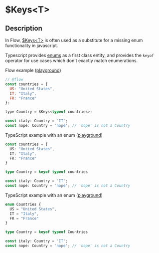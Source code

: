 # $Keys&lt;T&gt;

## Description

In Flow, [$Keys&lt;T&gt;](https://flow.org/en/docs/types/utilities/#toc-keys) is often used as a substitute for a missing enum functionality in javascript.

Typescript provides [enums](https://basarat.gitbooks.io/typescript/content/docs/enums.html) as a first class entity, and provides the `keyof` operator for use cases which don't exactly match enumerations.

Flow example ([playground](https://flow.org/try/#0PTAEAEDMBsHsHcBQBjWA7AzgF1KgrmlgE4CWAphqALygDeiooAqgMoBcoARE2iVmQBNQLLAEN+GTgBoGoAJIAVDpzljoAT2myAYgCVl2oqLTIynRAF8A3IkRZ1ABzKgAwrALF11UABIA0mTqGAA89k6wkLjuhKQUAHw2KOjYoHyiGhxuHkReNADkink2qJg4aLBOmdGe3nnlTkWgIKB1FWR5qZTlOKKu1TlAA))

```javascript
// @flow
const countries = {
  US: "United States",
  IT: "Italy",
  FR: "France"
};

type Country = $Keys<typeof countries>;

const italy: Country = 'IT';
const nope: Country = 'nope'; // 'nope' is not a Country
```

TypeScript example with an enum ([playground](https://agentcooper.github.io/typescript-play/#code/MYewdgzgLgBKCuYoCcCWBTCMC8MDeAUDDAKoDKAXDAEQlipToAmMZUAhoxNQDREwBJACpVqAjgBsAnr34AxAEqi5ydmGDpqBAL4ECUKQAd0MAMIhEKKThgBrdFJAAzGAePO4FpGkx7QkWAZ2aSpzS2RrXAByYSiAbgJ-aBgwEGNQrysbKNTjeJgAegKYHLT0KJhULFTYdjNMiKA))

```typescript
const countries = {
  US: "United States",
  IT: "Italy",
  FR: "France"
}

type Country = keyof typeof countries

const italy: Country = 'IT';
const nope: Country = 'nope'; // 'nope' is not a Country
```

TypeScript example with an enum ([playground](https://agentcooper.github.io/typescript-play/#code/KYOwrgtgBAwg9mEAXATgS2AZygbwFBRQCqAylALxQBERIaSwAJlCUgIYOZUA0BUAkgBUK1fuwA2ATx58AYgCURVWSjYgAxsCp4AvnjxJJAB2CwEyFJJEBrYJLgAzKIZOOziVBkz71cEJiQoejYpAC53CytKAHIhaIBuPF9-QJA4E3D4D0sRaLSTBKgAeiKoPPTgaKDsNMC2CNRJIA))

```typescript
enum Countries {
  US = "United States",
  IT = "Italy",
  FR = "France"
}

type Country = keyof typeof Countries

const italy: Country = 'IT';
const nope: Country = 'nope'; // 'nope' is not a Country
```

